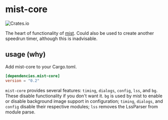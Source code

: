 # mist-core

![Crates.io](https://img.shields.io/crates/v/mist-core)

The heart of functionality of [mist](https://github.com/LtPeriwinkle/mist). Could also be used to create another speedrun
timer, although this is inadvisable.

## usage (why)
Add mist-core to your Cargo.toml.

```toml
[dependencies.mist-core]
version = "0.2"
```

`mist-core` provides several features: `timing`, `dialogs`, `config`, `lss`, and `bg`. These disable functionality if you don't want it.
`bg` is used by mist to enable or disable background image support in configuration; `timing`, `dialogs`, and `config` disable their respective
modules; `lss` removes the LssParser from module parse.
